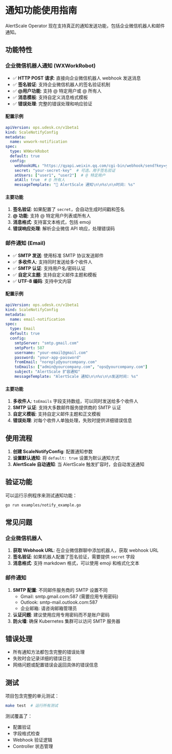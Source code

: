 # 通知功能使用指南

AlertScale Operator 现在支持真正的通知发送功能，包括企业微信机器人和邮件通知。

## 功能特性

### 企业微信机器人通知 (WXWorkRobot)

- ✅ **HTTP POST 请求**: 直接向企业微信机器人 webhook 发送消息
- ✅ **签名验证**: 支持企业微信机器人的签名验证机制
- ✅ **@用户功能**: 支持 @ 特定用户或 @ 所有人
- ✅ **消息模板**: 支持自定义消息格式模板
- ✅ **错误处理**: 完整的错误处理和响应验证

#### 配置示例

```yaml
apiVersion: ops.udesk.cn/v1beta1
kind: ScaleNotifyConfig
metadata:
  name: wxwork-notification
spec:
  type: WXWorkRobot
  default: true
  config:
    webhookURL: "https://qyapi.weixin.qq.com/cgi-bin/webhook/send?key=your-key-here"
    secret: "your-secret-key"  # 可选，用于签名验证
    atUsers: ["user1", "user2"]  # @ 特定用户
    atAll: true  # @ 所有人
    messageTemplate: "🚨 AlertScale 通知\n\n%s\n\n时间: %s"
```

#### 主要功能

1. **签名验证**: 如果配置了 `secret`，会自动生成时间戳和签名
2. **@ 功能**: 支持 @ 特定用户列表或所有人
3. **消息格式**: 支持富文本格式，包括 emoji
4. **错误响应处理**: 解析企业微信 API 响应，处理错误码

### 邮件通知 (Email)

- ✅ **SMTP 发送**: 使用标准 SMTP 协议发送邮件
- ✅ **多收件人**: 支持同时发送给多个收件人
- ✅ **SMTP 认证**: 支持用户名/密码认证
- ✅ **自定义主题**: 支持自定义邮件主题和模板
- ✅ **UTF-8 编码**: 支持中文内容

#### 配置示例

```yaml
apiVersion: ops.udesk.cn/v1beta1
kind: ScaleNotifyConfig
metadata:
  name: email-notification
spec:
  type: Email
  default: true
  config:
    smtpServer: "smtp.gmail.com"
    smtpPort: 587
    username: "your-email@gmail.com"
    password: "your-app-password"
    fromEmail: "noreply@yourcompany.com"
    toEmails: ["admin@yourcompany.com", "ops@yourcompany.com"]
    subject: "AlertScale 扩容通知"
    messageTemplate: "AlertScale 通知\n\n%s\n\n发送时间: %s"
```

#### 主要功能

1. **多收件人**: `toEmails` 字段支持数组，可以同时发送给多个收件人
2. **SMTP 认证**: 支持大多数邮件服务提供商的 SMTP 认证
3. **自定义模板**: 支持自定义邮件主题和正文模板
4. **错误处理**: 对每个收件人单独处理，失败时提供详细错误信息

## 使用流程

1. **创建 ScaleNotifyConfig**: 配置通知参数
2. **设置默认通知**: 将 `default: true` 设置为默认通知方式
3. **AlertScale 自动通知**: 当 AlertScale 触发扩容时，会自动发送通知

## 验证功能

可以运行示例程序来测试通知功能：

```bash
go run examples/notify_example.go
```

## 常见问题

### 企业微信机器人

1. **获取 Webhook URL**: 在企业微信群聊中添加机器人，获取 webhook URL
2. **签名验证**: 如果机器人配置了签名验证，需要提供 `secret` 字段
3. **消息格式**: 支持 markdown 格式，可以使用 emoji 和格式化文本

### 邮件通知

1. **SMTP 配置**: 不同邮件服务商的 SMTP 设置不同
   - Gmail: smtp.gmail.com:587 (需要应用专用密码)
   - Outlook: smtp-mail.outlook.com:587
   - 企业邮箱: 请咨询邮箱管理员
2. **认证问题**: 建议使用应用专用密码而不是账户密码
3. **防火墙**: 确保 Kubernetes 集群可以访问 SMTP 服务器

## 错误处理

- 所有通知方法都包含完整的错误处理
- 失败时会记录详细的错误日志
- 网络问题或配置错误会返回具体的错误信息

## 测试

项目包含完整的单元测试：

```bash
make test  # 运行所有测试
```

测试覆盖了：
- 配置验证
- 字段格式检查
- Webhook 验证逻辑
- Controller 状态管理
